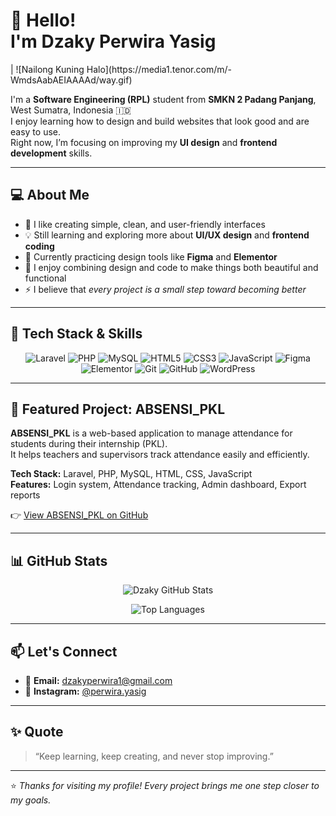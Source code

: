  <h1>👋 Hello! <BR> I'm Dzaky Perwira Yasig</h1> | ![Nailong Kuning Halo](https://media1.tenor.com/m/-WmdsAabAEIAAAAd/way.gif) 


I'm a **Software Engineering (RPL)** student from **SMKN 2 Padang Panjang**, West Sumatra, Indonesia 🇮🇩  
I enjoy learning how to design and build websites that look good and are easy to use.  
Right now, I’m focusing on improving my **UI design** and **frontend development** skills.


---

## 💻 About Me
- 🎨 I like creating simple, clean, and user-friendly interfaces  
- 💡 Still learning and exploring more about **UI/UX design** and **frontend coding**  
- 🌱 Currently practicing design tools like **Figma** and **Elementor**  
- 🧩 I enjoy combining design and code to make things both beautiful and functional  
- ⚡ I believe that *every project is a small step toward becoming better*

---

## 🧰 Tech Stack & Skills
<p align="center">
  <img src="https://img.shields.io/badge/Laravel-F55247?style=for-the-badge&logo=laravel&logoColor=white" alt="Laravel"/>
  <img src="https://img.shields.io/badge/PHP-777BB4?style=for-the-badge&logo=php&logoColor=white" alt="PHP"/>
  <img src="https://img.shields.io/badge/MySQL-00758F?style=for-the-badge&logo=mysql&logoColor=white" alt="MySQL"/>
  <img src="https://img.shields.io/badge/HTML5-E34F26?style=for-the-badge&logo=html5&logoColor=white" alt="HTML5"/>
  <img src="https://img.shields.io/badge/CSS3-264de4?style=for-the-badge&logo=css3&logoColor=white" alt="CSS3"/>
  <img src="https://img.shields.io/badge/JavaScript-f7df1e?style=for-the-badge&logo=javascript&logoColor=black" alt="JavaScript"/>
  <img src="https://img.shields.io/badge/Figma-F24E1E?style=for-the-badge&logo=figma&logoColor=white" alt="Figma"/>
  <img src="https://img.shields.io/badge/Elementor-92003B?style=for-the-badge&logo=elementor&logoColor=white" alt="Elementor"/>
  <img src="https://img.shields.io/badge/Git-F05033?style=for-the-badge&logo=git&logoColor=white" alt="Git"/>
  <img src="https://img.shields.io/badge/GitHub-000?style=for-the-badge&logo=github&logoColor=white" alt="GitHub"/>
  <img src="https://img.shields.io/badge/WordPress-21759B?style=for-the-badge&logo=wordpress&logoColor=white" alt="WordPress"/>
</p>

---

## 🚀 Featured Project: ABSENSI_PKL
**ABSENSI_PKL** is a web-based application to manage attendance for students during their internship (PKL).  
It helps teachers and supervisors track attendance easily and efficiently.

**Tech Stack:** Laravel, PHP, MySQL, HTML, CSS, JavaScript  
**Features:** Login system, Attendance tracking, Admin dashboard, Export reports  

👉 [View ABSENSI_PKL on GitHub](https://github.com/dzakyperwira27/Absensi_PKL)

---

## 📊 GitHub Stats

<p align="center">
  <img src="https://github-readme-stats.vercel.app/api?username=dzakyperwira27&show_icons=true&theme=radical" alt="Dzaky GitHub Stats" />
</p>

<p align="center">
  <img src="https://github-readme-stats.vercel.app/api/top-langs/?username=dzakyperwira27&layout=compact&theme=radical" alt="Top Languages" />
</p>

---

## 📫 Let's Connect
- 📧 **Email:** dzakyperwira1@gmail.com  
- 📸 **Instagram:** [@perwira.yasig](https://instagram.com/perwira.yasig)

---

## ✨ Quote
> “Keep learning, keep creating, and never stop improving.”

---

⭐ *Thanks for visiting my profile! Every project brings me one step closer to my goals.*
